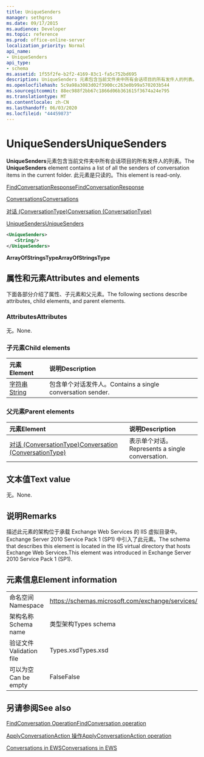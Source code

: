 ```yaml
---
title: UniqueSenders
manager: sethgros
ms.date: 09/17/2015
ms.audience: Developer
ms.topic: reference
ms.prod: office-online-server
localization_priority: Normal
api_name:
- UniqueSenders
api_type:
- schema
ms.assetid: 1f55f2fe-b2f2-4169-83c1-fa5c752bd695
description: UniqueSenders 元素包含当前文件夹中所有会话项目的所有发件人的列表。 此元素是只读的。
ms.openlocfilehash: 5c9a98a3083d02f3900cc263e0b99a570203b544
ms.sourcegitcommit: 88ec988f2bb67c1866d06b361615f3674a24e795
ms.translationtype: MT
ms.contentlocale: zh-CN
ms.lasthandoff: 06/03/2020
ms.locfileid: "44459873"
---
```

# <a name="uniquesenders"></a><span data-ttu-id="e24b7-104">UniqueSenders</span><span class="sxs-lookup"><span data-stu-id="e24b7-104">UniqueSenders</span></span>

<span data-ttu-id="e24b7-105">**UniqueSenders**元素包含当前文件夹中所有会话项目的所有发件人的列表。</span><span class="sxs-lookup"><span data-stu-id="e24b7-105">The **UniqueSenders** element contains a list of all the senders of conversation items in the current folder.</span></span> <span data-ttu-id="e24b7-106">此元素是只读的。</span><span class="sxs-lookup"><span data-stu-id="e24b7-106">This element is read-only.</span></span> 
  
[<span data-ttu-id="e24b7-107">FindConversationResponse</span><span class="sxs-lookup"><span data-stu-id="e24b7-107">FindConversationResponse</span></span>](findconversationresponse.md)
  
[<span data-ttu-id="e24b7-108">Conversations</span><span class="sxs-lookup"><span data-stu-id="e24b7-108">Conversations</span></span>](conversations-ex15websvcsotherref.md)
  
[<span data-ttu-id="e24b7-109">对话 (ConversationType)</span><span class="sxs-lookup"><span data-stu-id="e24b7-109">Conversation (ConversationType)</span></span>](conversation-conversationtype.md)
  
[<span data-ttu-id="e24b7-110">UniqueSenders</span><span class="sxs-lookup"><span data-stu-id="e24b7-110">UniqueSenders</span></span>](uniquesenders.md)
  
```XML
<UniqueSenders>
   <String/>
</UniqueSenders>
```

 <span data-ttu-id="e24b7-111">**ArrayOfStringsType**</span><span class="sxs-lookup"><span data-stu-id="e24b7-111">**ArrayOfStringsType**</span></span>
## <a name="attributes-and-elements"></a><span data-ttu-id="e24b7-112">属性和元素</span><span class="sxs-lookup"><span data-stu-id="e24b7-112">Attributes and elements</span></span>

<span data-ttu-id="e24b7-113">下面各部分介绍了属性、子元素和父元素。</span><span class="sxs-lookup"><span data-stu-id="e24b7-113">The following sections describe attributes, child elements, and parent elements.</span></span>
  
### <a name="attributes"></a><span data-ttu-id="e24b7-114">Attributes</span><span class="sxs-lookup"><span data-stu-id="e24b7-114">Attributes</span></span>

<span data-ttu-id="e24b7-115">无。</span><span class="sxs-lookup"><span data-stu-id="e24b7-115">None.</span></span>
  
### <a name="child-elements"></a><span data-ttu-id="e24b7-116">子元素</span><span class="sxs-lookup"><span data-stu-id="e24b7-116">Child elements</span></span>

|<span data-ttu-id="e24b7-117">**元素**</span><span class="sxs-lookup"><span data-stu-id="e24b7-117">**Element**</span></span>|<span data-ttu-id="e24b7-118">**说明**</span><span class="sxs-lookup"><span data-stu-id="e24b7-118">**Description**</span></span>|
|:-----|:-----|
|[<span data-ttu-id="e24b7-119">字符串</span><span class="sxs-lookup"><span data-stu-id="e24b7-119">String</span></span>](string.md) <br/> |<span data-ttu-id="e24b7-120">包含单个对话发件人。</span><span class="sxs-lookup"><span data-stu-id="e24b7-120">Contains a single conversation sender.</span></span>  <br/> |
   
### <a name="parent-elements"></a><span data-ttu-id="e24b7-121">父元素</span><span class="sxs-lookup"><span data-stu-id="e24b7-121">Parent elements</span></span>

|<span data-ttu-id="e24b7-122">**元素**</span><span class="sxs-lookup"><span data-stu-id="e24b7-122">**Element**</span></span>|<span data-ttu-id="e24b7-123">**说明**</span><span class="sxs-lookup"><span data-stu-id="e24b7-123">**Description**</span></span>|
|:-----|:-----|
|[<span data-ttu-id="e24b7-124">对话 (ConversationType)</span><span class="sxs-lookup"><span data-stu-id="e24b7-124">Conversation (ConversationType)</span></span>](conversation-conversationtype.md) <br/> |<span data-ttu-id="e24b7-125">表示单个对话。</span><span class="sxs-lookup"><span data-stu-id="e24b7-125">Represents a single conversation.</span></span>  <br/> |
   
## <a name="text-value"></a><span data-ttu-id="e24b7-126">文本值</span><span class="sxs-lookup"><span data-stu-id="e24b7-126">Text value</span></span>

<span data-ttu-id="e24b7-127">无。</span><span class="sxs-lookup"><span data-stu-id="e24b7-127">None.</span></span>
  
## <a name="remarks"></a><span data-ttu-id="e24b7-128">说明</span><span class="sxs-lookup"><span data-stu-id="e24b7-128">Remarks</span></span>

<span data-ttu-id="e24b7-129">描述此元素的架构位于承载 Exchange Web Services 的 IIS 虚拟目录中。Exchange Server 2010 Service Pack 1 (SP1) 中引入了此元素。</span><span class="sxs-lookup"><span data-stu-id="e24b7-129">The schema that describes this element is located in the IIS virtual directory that hosts Exchange Web Services.This element was introduced in Exchange Server 2010 Service Pack 1 (SP1).</span></span>
  
## <a name="element-information"></a><span data-ttu-id="e24b7-130">元素信息</span><span class="sxs-lookup"><span data-stu-id="e24b7-130">Element information</span></span>

|||
|:-----|:-----|
|<span data-ttu-id="e24b7-131">命名空间</span><span class="sxs-lookup"><span data-stu-id="e24b7-131">Namespace</span></span>  <br/> |https://schemas.microsoft.com/exchange/services/2006/types  <br/> |
|<span data-ttu-id="e24b7-132">架构名称</span><span class="sxs-lookup"><span data-stu-id="e24b7-132">Schema name</span></span>  <br/> |<span data-ttu-id="e24b7-133">类型架构</span><span class="sxs-lookup"><span data-stu-id="e24b7-133">Types schema</span></span>  <br/> |
|<span data-ttu-id="e24b7-134">验证文件</span><span class="sxs-lookup"><span data-stu-id="e24b7-134">Validation file</span></span>  <br/> |<span data-ttu-id="e24b7-135">Types.xsd</span><span class="sxs-lookup"><span data-stu-id="e24b7-135">Types.xsd</span></span>  <br/> |
|<span data-ttu-id="e24b7-136">可以为空</span><span class="sxs-lookup"><span data-stu-id="e24b7-136">Can be empty</span></span>  <br/> |<span data-ttu-id="e24b7-137">False</span><span class="sxs-lookup"><span data-stu-id="e24b7-137">False</span></span>  <br/> |
   
## <a name="see-also"></a><span data-ttu-id="e24b7-138">另请参阅</span><span class="sxs-lookup"><span data-stu-id="e24b7-138">See also</span></span>



[<span data-ttu-id="e24b7-139">FindConversation Operation</span><span class="sxs-lookup"><span data-stu-id="e24b7-139">FindConversation operation</span></span>](findconversation-operation.md)
  
[<span data-ttu-id="e24b7-140">ApplyConversationAction 操作</span><span class="sxs-lookup"><span data-stu-id="e24b7-140">ApplyConversationAction operation</span></span>](applyconversationaction-operation.md)


[<span data-ttu-id="e24b7-141">Conversations in EWS</span><span class="sxs-lookup"><span data-stu-id="e24b7-141">Conversations in EWS</span></span>](https://msdn.microsoft.com/library/91e64629-db6c-4c94-9dcb-d386232e8467%28Office.15%29.aspx)


